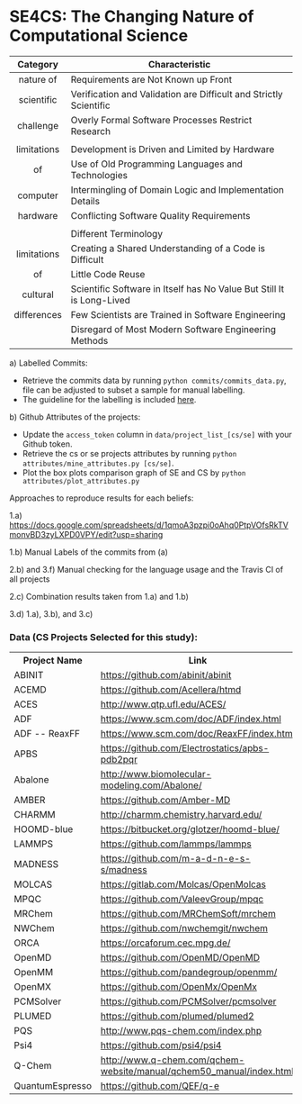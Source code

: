 # SE4CS: The Changing Nature of Computational Science 

| Category  | Characteristic |
|:-:|---|
| nature of  | Requirements are Not Known up Front  |
| scientific | Verification and Validation are Difficult and Strictly Scientific  |
| challenge | Overly Formal Software Processes Restrict Research  |
| | |
| limitations  | Development is Driven and Limited by Hardware |
| of | Use of Old Programming Languages and Technologies  |
| computer | Intermingling of Domain Logic and Implementation Details |
| hardware | Conflicting Software Quality Requirements  |
| | |
|  | Different Terminology  |
|  limitations | Creating a Shared Understanding of a Code is Difficult |
| of  | Little Code Reuse |
|  cultural  | Scientific Software in Itself has No Value But Still It is Long-Lived  |
| differences  | Few Scientists are Trained in Software Engineering |
|   | Disregard of Most Modern Software Engineering Methods  |



a) Labelled Commits:
- Retrieve the commits data by running ```python commits/commits_data.py```, file can be adjusted to subset a sample for manual labelling. 
- The guideline for the labelling is included [here](https://github.com/se4cs/se4cs/blob/master/labelling_guide.md). 

b) Github Attributes of the projects: 
- Update the `access_token` column in `data/project_list_[cs/se]` with your Github token.
- Retrieve the cs or se projects attributes by running ```python attributes/mine_attributes.py [cs/se]```.  
- Plot the box plots comparison graph of SE and CS by ```python attributes/plot_attributes.py``` 

Approaches to reproduce results for each beliefs: 

1.a) https://docs.google.com/spreadsheets/d/1qmoA3pzpi0oAhq0PtpVOfsRkTVmonvBD3zyLXPD0VPY/edit?usp=sharing

1.b) Manual Labels of the commits from (a)

2.b) and 3.f) Manual checking for the language usage and the Travis CI of all projects

2.c) Combination results taken from 1.a) and 1.b) 

3.d) 1.a), 3.b), and 3.c)



### Data (CS Projects Selected for this study):

<table>
                          <tr>
                              <th>Project Name</th>
                              <th>Link</th>
                          </tr>
                        <tr>
                            <td>ABINIT</td>
                            <td><a href="https://github.com/abinit/abinit">https://github.com/abinit/abinit</a></td>
                        </tr>
                        <tr>
                            <td>ACEMD</td>
                            <td><a href="https://github.com/Acellera/htmd">https://github.com/Acellera/htmd</a></td>
                        </tr>
                        <tr>
                            <td>ACES</td>
                            <td><a href="http://www.qtp.ufl.edu/ACES/">http://www.qtp.ufl.edu/ACES/</a></td>
                        </tr>
                        <tr>
                            <td>ADF</td>
                            <td><a href="https://www.scm.com/doc/ADF/index.html">https://www.scm.com/doc/ADF/index.html</a></td>
                        </tr>
                        <tr>
                            <td>ADF -- ReaxFF</td>
                            <td><a href="https://www.scm.com/doc/ReaxFF/index.html">https://www.scm.com/doc/ReaxFF/index.html</a></td>
                        </tr>
                        <tr>
                            <td>APBS</td>
                            <td><a href="https://github.com/Electrostatics/apbs-pdb2pqr">https://github.com/Electrostatics/apbs-pdb2pqr</a></td>
                        </tr>
                        <tr>
                            <td>Abalone</td>
                            <td><a href="http://www.biomolecular-modeling.com/Abalone/">http://www.biomolecular-modeling.com/Abalone/</a></td>
                        </tr>
                        <tr>
                            <td>AMBER</td>
                            <td><a href="https://github.com/Amber-MD">https://github.com/Amber-MD</a></td>
                        </tr>
                        <tr>
                            <td>CHARMM</td>
                            <td><a href="http://charmm.chemistry.harvard.edu/">http://charmm.chemistry.harvard.edu/</a></td>
                        </tr>
                        <tr>
                            <td>HOOMD-blue</td>
                            <td><a href="https://bitbucket.org/glotzer/hoomd-blue/">https://bitbucket.org/glotzer/hoomd-blue/</a></td>
                        </tr>
                        <tr>
                            <td>LAMMPS</td>
                            <td><a href="https://github.com/lammps/lammps">https://github.com/lammps/lammps</a></td>
                        </tr>
                        <tr>
                            <td>MADNESS</td>
                            <td><a href="https://github.com/m-a-d-n-e-s-s/madness">https://github.com/m-a-d-n-e-s-s/madness</a></td>
                        </tr>
                        <tr>
                            <td>MOLCAS</td>
                            <td><a href="https://gitlab.com/Molcas/OpenMolcas">https://gitlab.com/Molcas/OpenMolcas</a></td>
                        </tr>
                        <tr>
                            <td>MPQC</td>
                            <td><a href="https://github.com/ValeevGroup/mpqc">https://github.com/ValeevGroup/mpqc</a></td>
                        </tr>
                        <tr>
                            <td>MRChem</td>
                            <td><a href="https://github.com/MRChemSoft/mrchem">https://github.com/MRChemSoft/mrchem</a></td>
                        </tr>
                        <tr>
                            <td>NWChem</td>
                            <td><a href="https://github.com/nwchemgit/nwchem">https://github.com/nwchemgit/nwchem</a></td>
                        </tr>
                        <tr>
                            <td>ORCA</td>
                            <td><a href="https://orcaforum.cec.mpg.de/">https://orcaforum.cec.mpg.de/</a></td>
                        </tr>
                        <tr>
                            <td>OpenMD</td>
                            <td><a href="https://github.com/OpenMD/OpenMD">https://github.com/OpenMD/OpenMD</a></td>
                        </tr>
                        <tr>
                            <td>OpenMM</td>
                            <td><a href="https://github.com/pandegroup/openmm/">https://github.com/pandegroup/openmm/</a></td>
                        </tr>
                        <tr>
                            <td>OpenMX</td>
                            <td><a href="https://github.com/OpenMx/OpenMx">https://github.com/OpenMx/OpenMx</a></td>
                        </tr>
                        <tr>
                            <td>PCMSolver</td>
                            <td><a href="https://github.com/PCMSolver/pcmsolver">https://github.com/PCMSolver/pcmsolver</a></td>
                        </tr>
                        <tr>
                            <td>PLUMED</td>
                            <td><a href="https://github.com/plumed/plumed2">https://github.com/plumed/plumed2</a></td>
                        </tr>
                        <tr>
                            <td>PQS</td>
                            <td><a href="http://www.pqs-chem.com/index.php">http://www.pqs-chem.com/index.php</a></td>
                        </tr>
                        <tr>
                            <td>Psi4</td>
                            <td><a href="https://github.com/psi4/psi4">https://github.com/psi4/psi4</a></td>
                        </tr>
                        <tr>
                            <td>Q-Chem</td>
                            <td><a href="http://www.q-chem.com/qchem-website/manual/qchem50_manual/index.html">http://www.q-chem.com/qchem-website/manual/qchem50_manual/index.html</a></td>
                        </tr>
                        <tr>
                            <td>QuantumEspresso</td>
                            <td><a href="https://github.com/QEF/q-e">https://github.com/QEF/q-e</a></td>
                        </tr>
                      </table>
